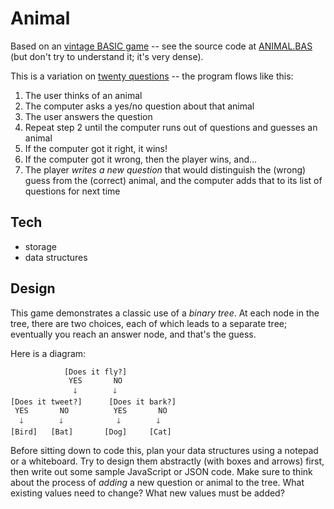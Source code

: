 # Animal

Based on an [vintage BASIC game](http://www.vintage-basic.net/games.html)  -- see the source code at [ANIMAL.BAS](http://www.vintage-basic.net/bcg/animal.bas) (but don't try to understand it; it's very dense).

This is a variation on [twenty questions]() -- the program flows like this:

1. The user thinks of an animal
2. The computer asks a yes/no question about that animal
3. The user answers the question
4. Repeat step 2 until the computer runs out of questions and guesses an animal
5. If the computer got it right, it wins!
6. If the computer got it wrong, then the player wins, and...
7. The player *writes a new question* that would distinguish the (wrong) guess from the (correct) animal, and the computer adds that to its list of questions for next time

## Tech

* storage
* data structures

## Design

This game demonstrates a classic use of a *binary tree*. At each node in the tree, there are two choices, each of which leads to a separate tree; eventually you reach an answer node, and that's the guess.

Here is a diagram:

```
            [Does it fly?]
             YES       NO
              🡓        🡓 
[Does it tweet?]      [Does it bark?]
 YES       NO          YES       NO      
  🡓        🡓            🡓        🡓
[Bird]   [Bat]       [Dog]     [Cat]
```

Before sitting down to code this, plan your data structures using a notepad or a whiteboard. Try to design them abstractly (with boxes and arrows) first, then write out some sample JavaScript or JSON code. Make sure to think about the process of *adding* a new question or animal to the tree. What existing values need to change? What new values must be added? 


